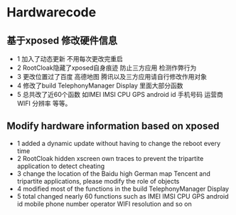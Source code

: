 # Hardwarecode
##  基于xposed 修改硬件信息   
*  1 加入了动态更新 不用每次更改完重启 
*  2  RootCloak隐藏了xposed自身痕迹 防止三方应用 检测作弊行为
*  3  更改位置过了百度 高德地图 腾讯以及三方应用请自行修改作用对象
*  4  修改了build TelephonyManager Display 里面大部分函数
*  5  总共改了近60个函数 如IMEI IMSI CPU GPS android id 手机号码 运营商 WIFI  分辨率 等等。

    
## Modify hardware information based on xposed

* 1 added a dynamic update without having to change the reboot every time
* 2 RootCloak hidden xscreen own traces to prevent the tripartite application to detect cheating
* 3 change the location of the Baidu high German map Tencent and tripartite applications, please modify the role of objects
* 4 modified most of the functions in the build TelephonyManager Display
* 5 total changed nearly 60 functions such as IMEI IMSI CPU GPS android id mobile phone number operator WIFI resolution and so on
